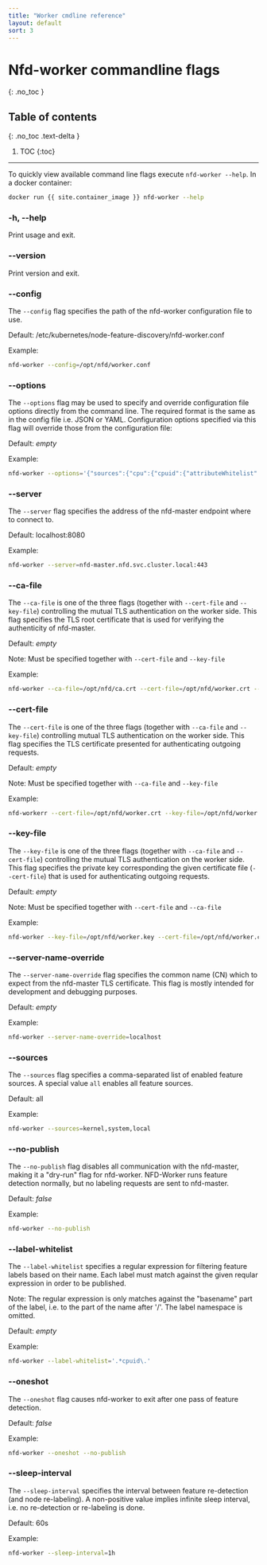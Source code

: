```yaml
---
title: "Worker cmdline reference"
layout: default
sort: 3
---
```


# Nfd-worker commandline flags
{: .no_toc }

## Table of contents
{: .no_toc .text-delta }

1. TOC
{:toc}

---

To quickly view available command line flags execute `nfd-worker --help`.
In a docker container:

```bash
docker run {{ site.container_image }} nfd-worker --help
```

### -h, --help

Print usage and exit.

### --version

Print version and exit.

### --config

The `--config` flag specifies the path of the nfd-worker configuration file to
use.

Default: /etc/kubernetes/node-feature-discovery/nfd-worker.conf

Example:

```bash
nfd-worker --config=/opt/nfd/worker.conf
```

### --options

The `--options` flag may be used to specify and override configuration file
options directly from the command line. The required format is the same as in
the config file i.e. JSON or YAML. Configuration options specified via this
flag will override those from the configuration file:

Default: *empty*

Example:

```bash
nfd-worker --options='{"sources":{"cpu":{"cpuid":{"attributeWhitelist":["AVX","AVX2"]}}}}'
```

### --server

The `--server` flag specifies the address of the nfd-master endpoint where to
connect to.

Default: localhost:8080

Example:

```bash
nfd-worker --server=nfd-master.nfd.svc.cluster.local:443
```

### --ca-file

The `--ca-file` is one of the three flags (together with `--cert-file` and
`--key-file`) controlling the mutual TLS authentication on the worker side.
This flag specifies the TLS root certificate that is used for verifying the
authenticity of nfd-master.

Default: *empty*

Note: Must be specified together with `--cert-file` and `--key-file`

Example:

```bash
nfd-worker --ca-file=/opt/nfd/ca.crt --cert-file=/opt/nfd/worker.crt --key-file=/opt/nfd/worker.key
```

### --cert-file

The `--cert-file` is one of the three flags (together with `--ca-file` and
`--key-file`) controlling mutual TLS authentication on the worker side. This
flag specifies the TLS certificate presented for authenticating outgoing
requests.

Default: *empty*

Note: Must be specified together with `--ca-file` and `--key-file`

Example:

```bash
nfd-workerr --cert-file=/opt/nfd/worker.crt --key-file=/opt/nfd/worker.key --ca-file=/opt/nfd/ca.crt
```

### --key-file

The `--key-file` is one of the three flags (together with `--ca-file` and
`--cert-file`) controlling the mutual TLS authentication on the worker side.
This flag specifies the private key corresponding the given certificate file
(`--cert-file`) that is used for authenticating outgoing requests.

Default: *empty*

Note: Must be specified together with `--cert-file` and `--ca-file`

Example:

```bash
nfd-worker --key-file=/opt/nfd/worker.key --cert-file=/opt/nfd/worker.crt --ca-file=/opt/nfd/ca.crt
```

### --server-name-override

The `--server-name-override` flag specifies the common name (CN) which to
expect from the nfd-master TLS certificate. This flag is mostly intended for
development and debugging purposes.

Default: *empty*

Example:

```bash
nfd-worker --server-name-override=localhost
```

### --sources

The `--sources` flag specifies a comma-separated list of enabled feature
sources. A special value `all` enables all feature sources.

Default: all

Example:

```bash
nfd-worker --sources=kernel,system,local
```

### --no-publish

The `--no-publish` flag disables all communication with the nfd-master, making
it a "dry-run" flag for nfd-worker. NFD-Worker runs feature detection normally,
but no labeling requests are sent to nfd-master.

Default: *false*

Example:

```bash
nfd-worker --no-publish
```

### --label-whitelist

The `--label-whitelist` specifies a regular expression for filtering feature
labels based on their name. Each label must match against the given reqular
expression in order to be published.

Note: The regular expression is only matches against the "basename" part of the
label, i.e. to the part of the name after '/'. The label namespace is omitted.

Default: *empty*

Example:

```bash
nfd-worker --label-whitelist='.*cpuid\.'
```

### --oneshot

The `--oneshot` flag causes nfd-worker to exit after one pass of feature
detection.

Default: *false*

Example:

```bash
nfd-worker --oneshot --no-publish
```

### --sleep-interval

The `--sleep-interval` specifies the interval between feature re-detection (and
node re-labeling). A non-positive value implies infinite sleep interval, i.e.
no re-detection or re-labeling is done.

Default: 60s

Example:

```bash
nfd-worker --sleep-interval=1h
```
